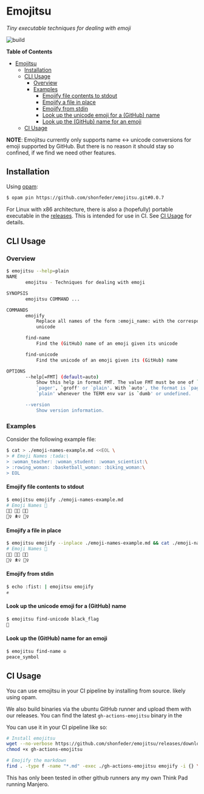 # Emojitsu

_Tiny executable techniques for dealing with emoji_

![build](https://github.com/shonfeder/emojitsu/workflows/build/badge.svg)

<!-- markdown-toc start - Don't edit this section. Run M-x markdown-toc-refresh-toc -->
**Table of Contents**

- [Emojitsu](#emojitsu)
    - [Installation](#installation)
    - [CLI Usage](#cli-usage)
        - [Overview](#overview)
        - [Examples](#examples)
            - [Emojify file contents to stdout](#emojify-file-contents-to-stdout)
            - [Emojify a file in place](#emojify-a-file-in-place)
            - [Emojify from stdin](#emojify-from-stdin)
            - [Look up the unicode emoji for a (GitHub) name](#look-up-the-unicode-emoji-for-a-github-name)
            - [Look up the (GitHub) name for an emoji](#look-up-the-github-name-for-an-emoji)
    - [CI Usage](#ci-usage)

<!-- markdown-toc end -->

**NOTE**: Emojitsu currently only supports name <-> unicode conversions for emoji
supported by GitHub. But there is no reason it should stay so confined, if we
find we need other features.

## Installation

Using [opam](https://opam.ocaml.org/doc/Install.html):

<!-- $MDX skip -->
```sh
$ opam pin https://github.com/shonfeder/emojitsu.git#0.0.7
```

For Linux with x86 architecture, there is also a (hopefully) portable executable
in the [releases](https://github.com/shonfeder/emojitsu/releases). This is
intended for use in CI. See [CI Usage](#ci-usage) for details.

## CLI Usage

### Overview

```sh
$ emojitsu --help=plain
NAME
       emojitsu - Techniques for dealing with emoji

SYNOPSIS
       emojitsu COMMAND ...

COMMANDS
       emojify
           Replace all names of the form :emoji_name: with the corresponding
           unicode

       find-name
           Find the (GitHub) name of an emoji given its unicode

       find-unicode
           Find the unicode of an emoji given its (GitHub) name

OPTIONS
       --help[=FMT] (default=auto)
           Show this help in format FMT. The value FMT must be one of `auto',
           `pager', `groff' or `plain'. With `auto', the format is `pager` or
           `plain' whenever the TERM env var is `dumb' or undefined.

       --version
           Show version information.

```

### Examples

Consider the following example file:

```sh
$ cat > ./emoji-names-example.md <<EOL \
> # Emoji Names :tada:\
> :woman_teacher: :woman_student: :woman_scientist:\
> :rowing_woman: :basketball_woman: :biking_woman:\
> EOL
```

#### Emojify file contents to stdout

```sh
$ emojitsu emojify ./emoji-names-example.md
# Emoji Names 🎉
👩‍🏫 👩‍🎓 👩‍🔬
🚣‍♀ ⛹‍♀ 🚴‍♀

```

#### Emojify a file in place

```sh
$ emojitsu emojify --inplace ./emoji-names-example.md && cat ./emoji-names-example.md
# Emoji Names 🎉
👩‍🏫 👩‍🎓 👩‍🔬
🚣‍♀ ⛹‍♀ 🚴‍♀
```

#### Emojify from stdin

```sh
$ echo :fist: | emojitsu emojify
✊
```

#### Look up the unicode emoji for a (GitHub) name

```sh
$ emojitsu find-unicode black_flag
🏴
```

#### Look up the (GitHub) name for an emoji

```sh
$ emojitsu find-name ☮
peace_symbol
```

## CI Usage

You can use emojitsu in your CI pipeline by installing from source. likely using
opam.

We also build binaries via the ubuntu GitHub runner and upload them with our
releases. You can find the latest `gh-actions-emojitsu` binary in the

You can use it in your CI pipeline like so:

<!-- $MDX skip -->
```sh
# Install emojitsu
wget --no-verbose https://github.com/shonfeder/emojitsu/releases/download/0.0.7/gh-actions-emojitsu
chmod +x gh-actions-emojitsu

# Emojify the markdown
find . -type f -name "*.md" -exec ./gh-actions-emojitsu emojify -i {} \;
```

This has only been tested in other github runners any my own Think Pad running
Manjero.

